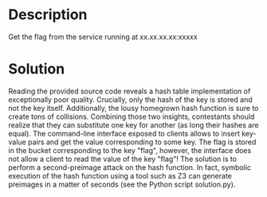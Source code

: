 # Description
Get the flag from the service running at xx.xx.xx.xx:xxxxx

# Solution
Reading the provided source code reveals a hash table implementation of exceptionally poor quality.
Crucially, only the hash of the key is stored and not the key itself. Additionally, the lousy
homegrown hash function is sure to create tons of collisions. Combining those two insights,
contestants should realize that they can substitute one key for another (as long their hashes are
equal).
The command-line interface exposed to clients allows to insert key-value pairs and get the value
corresponding to some key. The flag is stored in the bucket corresponding to the key "flag",
however, the interface does not allow a client to read the value of the key "flag"!
The solution is to perform a second-preimage attack on the hash function.
In fact, symbolic execution of the hash function using a tool such as Z3 can generate preimages in
a matter of seconds (see the Python script solution.py).

